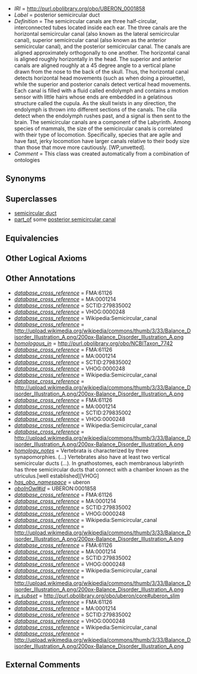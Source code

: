  * *IRI* = http://purl.obolibrary.org/obo/UBERON_0001858
 * *Label* = posterior semicircular duct
 * *Definition* = The semicircular canals are three half-circular, interconnected tubes located inside each ear. The three canals are the horizontal semicircular canal (also known as the lateral semicircular canal), superior semicircular canal (also known as the anterior semicircular canal), and the posterior semicircular canal. The canals are aligned approximately orthogonally to one another. The horizontal canal is aligned roughly horizontally in the head. The superior and anterior canals are aligned roughly at a 45 degree angle to a vertical plane drawn from the nose to the back of the skull. Thus, the horizontal canal detects horizontal head movements (such as when doing a pirouette), while the superior and posterior canals detect vertical head movements. Each canal is filled with a fluid called endolymph and contains a motion sensor with little hairs whose ends are embedded in a gelatinous structure called the cupula. As the skull twists in any direction, the endolymph is thrown into different sections of the canals. The cilia detect when the endolymph rushes past, and a signal is then sent to the brain. The semicircular canals are a component of the Labyrinth. Among species of mammals, the size of the semicircular canals is correlated with their type of locomotion. Specifically, species that are agile and have fast, jerky locomotion have larger canals relative to their body size than those that move more cautiously. [WP,unvetted].
 * *Comment* = This class was created automatically from a combination of ontologies

## Synonyms


## Superclasses

 * [semicircular duct](../../UBERON/56/UBERON_0001856.md)
 * [part_of](../../BFO/50/BFO_0000050.md) some [posterior semicircular canal](../../UBERON/42/UBERON_0001842.md)

## Equivalencies


## Other Logical Axioms


## Other Annotations

 * *[database_cross_reference](../../ef/oboInOwl#hasDbXref.md)* = FMA:61126
 * *[database_cross_reference](../../ef/oboInOwl#hasDbXref.md)* = MA:0001214
 * *[database_cross_reference](../../ef/oboInOwl#hasDbXref.md)* = SCTID:279835002
 * *[database_cross_reference](../../ef/oboInOwl#hasDbXref.md)* = VHOG:0000248
 * *[database_cross_reference](../../ef/oboInOwl#hasDbXref.md)* = Wikipedia:Semicircular_canal
 * *[database_cross_reference](../../ef/oboInOwl#hasDbXref.md)* = http://upload.wikimedia.org/wikipedia/commons/thumb/3/33/Balance_Disorder_Illustration_A.png/200px-Balance_Disorder_Illustration_A.png
 * *[homologous_in](../../core#homologous/in/core#homologous_in.md)* = http://purl.obolibrary.org/obo/NCBITaxon_7742
 * *[database_cross_reference](../../ef/oboInOwl#hasDbXref.md)* = FMA:61126
 * *[database_cross_reference](../../ef/oboInOwl#hasDbXref.md)* = MA:0001214
 * *[database_cross_reference](../../ef/oboInOwl#hasDbXref.md)* = SCTID:279835002
 * *[database_cross_reference](../../ef/oboInOwl#hasDbXref.md)* = VHOG:0000248
 * *[database_cross_reference](../../ef/oboInOwl#hasDbXref.md)* = Wikipedia:Semicircular_canal
 * *[database_cross_reference](../../ef/oboInOwl#hasDbXref.md)* = http://upload.wikimedia.org/wikipedia/commons/thumb/3/33/Balance_Disorder_Illustration_A.png/200px-Balance_Disorder_Illustration_A.png
 * *[database_cross_reference](../../ef/oboInOwl#hasDbXref.md)* = FMA:61126
 * *[database_cross_reference](../../ef/oboInOwl#hasDbXref.md)* = MA:0001214
 * *[database_cross_reference](../../ef/oboInOwl#hasDbXref.md)* = SCTID:279835002
 * *[database_cross_reference](../../ef/oboInOwl#hasDbXref.md)* = VHOG:0000248
 * *[database_cross_reference](../../ef/oboInOwl#hasDbXref.md)* = Wikipedia:Semicircular_canal
 * *[database_cross_reference](../../ef/oboInOwl#hasDbXref.md)* = http://upload.wikimedia.org/wikipedia/commons/thumb/3/33/Balance_Disorder_Illustration_A.png/200px-Balance_Disorder_Illustration_A.png
 * *[homology_notes](../../UBPROP/03/UBPROP_0000003.md)* = Vertebrata is characterized by three synapomorphies. (...) Vertebrates also have at least two vertical semicircular ducts (...). In gnathostomes, each membranous labyrinth has three semicircular ducts that connect with a chamber known as the utriculus.[well established][VHOG]
 * *[has_obo_namespace](../../ce/oboInOwl#hasOBONamespace.md)* = uberon
 * *[oboInOwl#id](../../id/oboInOwl#id.md)* = UBERON:0001858
 * *[database_cross_reference](../../ef/oboInOwl#hasDbXref.md)* = FMA:61126
 * *[database_cross_reference](../../ef/oboInOwl#hasDbXref.md)* = MA:0001214
 * *[database_cross_reference](../../ef/oboInOwl#hasDbXref.md)* = SCTID:279835002
 * *[database_cross_reference](../../ef/oboInOwl#hasDbXref.md)* = VHOG:0000248
 * *[database_cross_reference](../../ef/oboInOwl#hasDbXref.md)* = Wikipedia:Semicircular_canal
 * *[database_cross_reference](../../ef/oboInOwl#hasDbXref.md)* = http://upload.wikimedia.org/wikipedia/commons/thumb/3/33/Balance_Disorder_Illustration_A.png/200px-Balance_Disorder_Illustration_A.png
 * *[database_cross_reference](../../ef/oboInOwl#hasDbXref.md)* = FMA:61126
 * *[database_cross_reference](../../ef/oboInOwl#hasDbXref.md)* = MA:0001214
 * *[database_cross_reference](../../ef/oboInOwl#hasDbXref.md)* = SCTID:279835002
 * *[database_cross_reference](../../ef/oboInOwl#hasDbXref.md)* = VHOG:0000248
 * *[database_cross_reference](../../ef/oboInOwl#hasDbXref.md)* = Wikipedia:Semicircular_canal
 * *[database_cross_reference](../../ef/oboInOwl#hasDbXref.md)* = http://upload.wikimedia.org/wikipedia/commons/thumb/3/33/Balance_Disorder_Illustration_A.png/200px-Balance_Disorder_Illustration_A.png
 * *[in_subset](../../et/oboInOwl#inSubset.md)* = http://purl.obolibrary.org/obo/uberon/core#uberon_slim
 * *[database_cross_reference](../../ef/oboInOwl#hasDbXref.md)* = FMA:61126
 * *[database_cross_reference](../../ef/oboInOwl#hasDbXref.md)* = MA:0001214
 * *[database_cross_reference](../../ef/oboInOwl#hasDbXref.md)* = SCTID:279835002
 * *[database_cross_reference](../../ef/oboInOwl#hasDbXref.md)* = VHOG:0000248
 * *[database_cross_reference](../../ef/oboInOwl#hasDbXref.md)* = Wikipedia:Semicircular_canal
 * *[database_cross_reference](../../ef/oboInOwl#hasDbXref.md)* = http://upload.wikimedia.org/wikipedia/commons/thumb/3/33/Balance_Disorder_Illustration_A.png/200px-Balance_Disorder_Illustration_A.png

## External Comments

